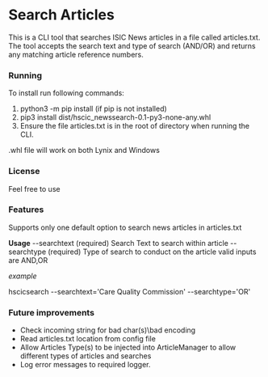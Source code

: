 # Search Articles

This is a CLI tool that searches ISIC News articles in a file called articles.txt.
The tool accepts the search text and type of search (AND/OR) and returns any matching article reference numbers.


### Running
To install run following commands:

 1. python3 -m pip install (if pip is not installed)
 2. pip3 install dist/hscic_newssearch-0.1-py3-none-any.whl
 3. Ensure the file articles.txt is in the root of directory  when running the CLI.

.whl file will work on both Lynix and Windows  

### License
Feel free to use

### Features

Supports only one default option to search news articles in articles.txt

**Usage**
--searchtext (required) Search Text to search within article
--searchtype (required) Type of search to conduct on the article valid inputs are AND,OR

*example*

hscicsearch --searchtext='Care Quality Commission' --searchtype='OR'


### Future improvements
- Check incoming string for bad char(s)\bad encoding
- Read articles.txt location from config file
- Allow Articles Type(s) to be injected into ArticleManager to allow different types of articles and searches
- Log error messages to required logger.
